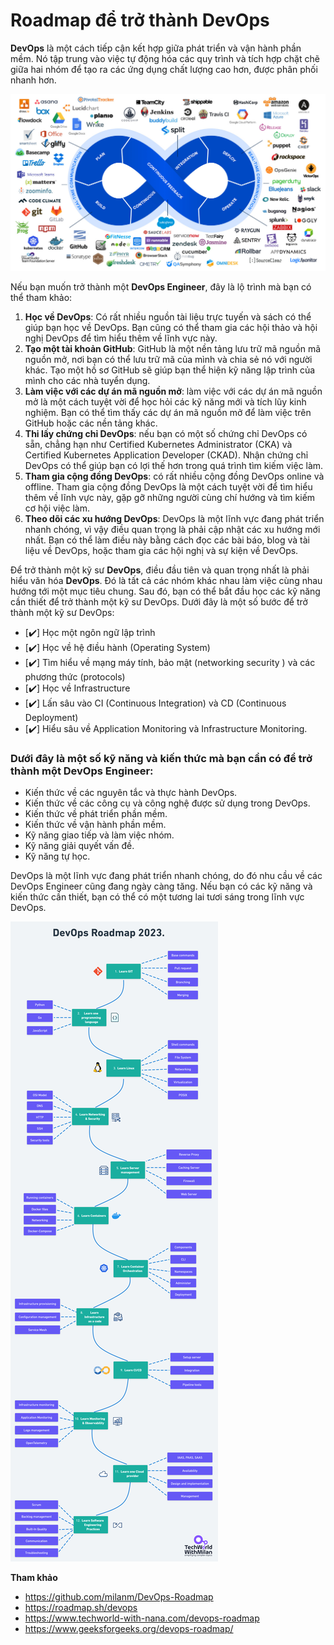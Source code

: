 # Roadmap để trở thành DevOps

**DevOps** là một cách tiếp cận kết hợp giữa phát triển và vận hành phần mềm. Nó tập trung vào việc tự động hóa các quy trình và tích hợp chặt chẽ giữa hai nhóm để tạo ra các ứng dụng chất lượng cao hơn, được phân phối nhanh hơn.

![img](devops.jpeg)

Nếu bạn muốn trở thành một **DevOps Engineer**, đây là lộ trình mà bạn có thể tham khảo:

1. **Học về DevOps**: Có rất nhiều nguồn tài liệu trực tuyến và sách có thể giúp bạn học về DevOps. Bạn cũng có thể tham gia các hội thảo và hội nghị DevOps để tìm hiểu thêm về lĩnh vực này.
2. **Tạo một tài khoản GitHub**: GitHub là một nền tảng lưu trữ mã nguồn mã nguồn mở, nơi bạn có thể lưu trữ mã của mình và chia sẻ nó với người khác. Tạo một hồ sơ GitHub sẽ giúp bạn thể hiện kỹ năng lập trình của mình cho các nhà tuyển dụng.
3. **Làm việc với các dự án mã nguồn mở**: làm việc với các dự án mã nguồn mở là một cách tuyệt vời để học hỏi các kỹ năng mới và tích lũy kinh nghiệm. Bạn có thể tìm thấy các dự án mã nguồn mở để làm việc trên GitHub hoặc các nền tảng khác.
4. **Thi lấy chứng chỉ DevOps**: nếu bạn có một số chứng chỉ DevOps có sẵn, chẳng hạn như Certified Kubernetes Administrator (CKA) và Certified Kubernetes Application Developer (CKAD). Nhận chứng chỉ DevOps có thể giúp bạn có lợi thế hơn trong quá trình tìm kiếm việc làm.
5. **Tham gia cộng đồng DevOps**: có rất nhiều cộng đồng DevOps online và offline. Tham gia cộng đồng DevOps là một cách tuyệt vời để tìm hiểu thêm về lĩnh vực này, gặp gỡ những người cùng chí hướng và tìm kiếm cơ hội việc làm.
6. **Theo dõi các xu hướng DevOps**: DevOps là một lĩnh vực đang phát triển nhanh chóng, vì vậy điều quan trọng là phải cập nhật các xu hướng mới nhất. Bạn có thể làm điều này bằng cách đọc các bài báo, blog và tài liệu về DevOps, hoặc tham gia các hội nghị và sự kiện về DevOps.

Để trở thành một kỹ sư **DevOps**, điều đầu tiên và quan trọng nhất là phải hiểu văn hóa **DevOps**. Đó là tất cả các nhóm khác nhau làm việc cùng nhau hướng tới một mục tiêu chung. Sau đó, bạn có thể bắt đầu học các kỹ năng cần thiết để trở thành một kỹ sư DevOps. Dưới đây là một số bước để trở thành một kỹ sư DevOps:

- [✔️] Học một ngôn ngữ lập trình
- [✔️] Học về hệ điều hành (Operating System)
- [✔️] Tìm hiểu về mạng máy tính, bảo mật (networking security ) và các phương thức (protocols)
- [✔️] Học về Infrastructure
- [✔️] Lấn sâu vào CI (Continuous Integration) và CD (Continuous Deployment)
- [✔️] Hiểu sâu về Application Monitoring và Infrastructure Monitoring.

### Dưới đây là một số kỹ năng và kiến thức mà bạn cần có để trở thành một DevOps Engineer:

- Kiến thức về các nguyên tắc và thực hành DevOps.
- Kiến thức về các công cụ và công nghệ được sử dụng trong DevOps.
- Kiến thức về phát triển phần mềm.
- Kiến thức về vận hành phần mềm.
- Kỹ năng giao tiếp và làm việc nhóm.
- Kỹ năng giải quyết vấn đề.
- Kỹ năng tự học.

DevOps là một lĩnh vực đang phát triển nhanh chóng, do đó nhu cầu về các DevOps Engineer cũng đang ngày càng tăng. Nếu bạn có các kỹ năng và kiến thức cần thiết, bạn có thể có một tương lai tươi sáng trong lĩnh vực DevOps.

![img](DevOps-Roadmap.png)

**Tham khảo**
 -   <https://github.com/milanm/DevOps-Roadmap>
 -   <https://roadmap.sh/devops>
 -   <https://www.techworld-with-nana.com/devops-roadmap>
 -   <https://www.geeksforgeeks.org/devops-roadmap/>
